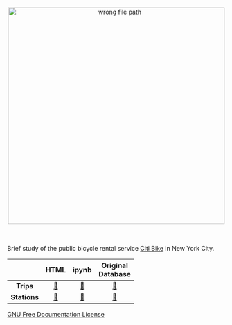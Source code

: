 <p align="center">
  <br>
  <a href="https://citibikenyc.com/how-it-works"><img align="center" style="width:500px;" src="https://images.ctfassets.net/p6ae3zqfb1e3/647OU4Rla0GlF2rGwtaBWC/aea6f7c8f543ab2e1ec8608af2a61db9/Citi_Bike_ExploreNYC_Hero_3x.jpg?w=2500&q=60&fm=webp" alt="wrong file path"></a>
</p>

<p align="left">
<br><br>
Brief study of the public bicycle rental service <a href="https://citibikenyc.com/how-it-works">Citi Bike</a> in New York City.
</p>

<table>
<thead>
    <tr>
        <th><strong></strong></th>
        <th><strong>HTML</strong></th>
        <th><strong>ipynb</strong></th>
        <th><strong>Original<br>Database</strong></th>
    </tr>
</thead>
<tbody>
    <tr align="center">
        <td><strong>Trips</strong></td>
        <td><a href="https://htmlpreview.github.io/?https://raw.githubusercontent.com/juanMarinero/BSS_NYC_iplots_and_classification/master/BSS_trips.html">🔗</a></td>
        <td><a href="https://github.com/juanMarinero/BSS_NYC_iplots_and_classification/blob/main/BSS_trips.ipynb">🔗</a></td>
        <td><a href="https://ride.citibikenyc.com/system-data">🔗</a></td>
    </tr>
    <tr align="center">
        <td><strong>Stations</strong></td>
        <td><a href="https://htmlpreview.github.io/?https://raw.githubusercontent.com/juanMarinero/BSS_NYC_iplots_and_classification/master/BSS_stations.html">🔗</a></td>
        <td><a href="https://github.com/juanMarinero/BSS_NYC_iplots_and_classification/blob/main/BSS_stations.ipynb">🔗</a></td>
        <td><a href="https://www.kaggle.com/datasets/rosenthal/citi-bike-stations">🔗</a></td>
    </tr>
</tbody>
</table>


<a href="https://www.gnu.org/licenses/fdl-1.3.en.html">GNU Free Documentation License</a>
